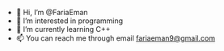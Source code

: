 - 👋 Hi, I’m @FariaEman
- 👀 I’m interested in programming
- 🌱 I’m currently learning C++
- 📫 You can reach me through email fariaeman9@gmail.com

<!---
FariaEman/FariaEman is a ✨ special ✨ repository because its `README.md` (this file) appears on your GitHub profile.
You can click the Preview link to take a look at your changes.
--->
